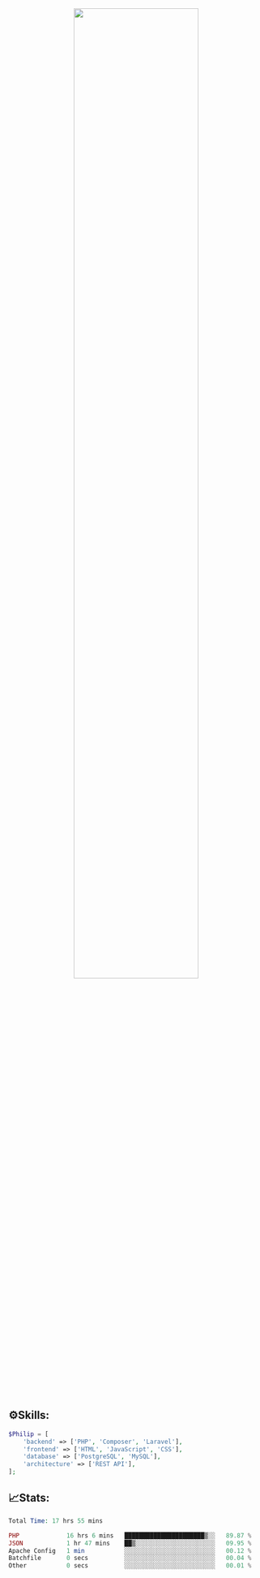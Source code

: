 <div align="center">
<img src="https://readme-typing-svg.demolab.com?font=Inconsolata&weight=500&size=50&duration=4000&pause=300&color=A7A459&center=true&vCenter=true&multiline=true&repeat=false&random=false&width=1300&height=140&lines=Hello,+Привет;I'm+Philip+a+beginner+backend+developer+in+php" width="70%" />
</div>

## ⚙️Skills:
```php
$Philip = [
    'backend' => ['PHP', 'Composer', 'Laravel'],
    'frontend' => ['HTML', 'JavaScript', 'CSS'],
    'database' => ['PostgreSQL', 'MySQL'],
    'architecture' => ['REST API'],
];
```
## 📈Stats:
<!--START_SECTION:waka-->

```PHP
Total Time: 17 hrs 55 mins

PHP             16 hrs 6 mins   ██████████████████████▒░░   89.87 %
JSON            1 hr 47 mins    ██▒░░░░░░░░░░░░░░░░░░░░░░   09.95 %
Apache Config   1 min           ░░░░░░░░░░░░░░░░░░░░░░░░░   00.12 %
Batchfile       0 secs          ░░░░░░░░░░░░░░░░░░░░░░░░░   00.04 %
Other           0 secs          ░░░░░░░░░░░░░░░░░░░░░░░░░   00.01 %
```

<!--END_SECTION:waka-->

